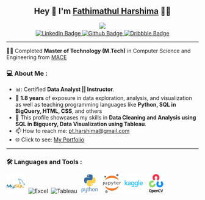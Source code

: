 ###                                            <h2 align = "center"> Hey 👋 I'm [Fathimathul Harshima](https://github.com/harshima-pt) 👨‍💻 </h1>


<div id="header" align="center">
  <img src="https://cdn.dribbble.com/users/2514124/screenshots/5439070/girl_3.gif" width="350"/>
</div>
<div id="badges" align ="center">
  <a href="www.linkedin.com/in/harshima-pt">
    <img src="https://img.shields.io/badge/LinkedIn-blue?style=for-the-badge&logo=linkedin&logoColor=white" alt="LinkedIn Badge"/>
  </a>
  <a href="https://github.com/harshima-pt">
    <img src="https://img.shields.io/badge/GitHub-red?style=for-the-badge&logo=github&logoColor=white" alt="Github Badge"/>
  </a>
  <a href="https://sites.google.com/view/harshima-pt/home">
    <img src="https://img.shields.io/badge/Website-blue?style=for-the-badge&logo=Dribbble&logoColor=white" alt="Dribbble Badge"/>
  </a>
 <!--- <br>
  <img src="https://komarev.com/ghpvc/?username=harshima-pt&style=flat-square&color=blue" alt=""/>--->
</div>

---
👩‍🎓 Completed **Master of Technology (M.Tech)** in Computer Science and Engineering from [MACE](https://www.mace.ac.in/)


### 💻 About Me :

- 📊: Certified **Data Analyst || Instructor**.
- 👀 **1.8 years** of exposure in data exploration, analysis, and visualization as well as teaching programming languages like **Python, SQL in BigQuery, HTML, CSS**, and others 
- 🌱 This profile showcases my skills in **Data Cleaning and Analysis using SQL in Bigquery, Data Visualization using Tableau**.
- 📫 How to reach me: pt.harshima@gmail.com
- 🌐 Click to see: [My Portfolio](https://sites.google.com/view/harshima-pt/home)
---

### :hammer_and_wrench: Languages and Tools :
<div>
 <img src="https://github.com/devicons/devicon/blob/master/icons/mysql/mysql-original-wordmark.svg" title="MySQL"  alt="MySQL" width="50" height="50"/>&nbsp;
  <img src="https://github.com/sempostma/office365-icons/blob/master/png/1024/excel.png" title="Excel" alt="Excel" width="50" height="50"/>&nbsp;
  <img src="https://cdn.worldvectorlogo.com/logos/tableau-software.svg" title="Tableau" alt="Tableau" width="50" height="50"/>&nbsp;
  <img src="https://github.com/devicons/devicon/blob/master/icons/python/python-original-wordmark.svg" title="Python" alt="Python" width="50" height="50"/>&nbsp;
   <img src="https://github.com/devicons/devicon/blob/master/icons/jupyter/jupyter-original-wordmark.svg" title="Jupyter" alt="Jupyter" width="50" height="50"/>&nbsp;
  <img src="https://github.com/devicons/devicon/blob/master/icons/kaggle/kaggle-original-wordmark.svg" title="Kaggle" alt="Kaggle" width="50" height="50"/>&nbsp;
  <img src="https://github.com/devicons/devicon/blob/master/icons/opencv/opencv-original-wordmark.svg" title="OpenCV" alt="OpenCV" width="50" height="50"/>&nbsp;
  
